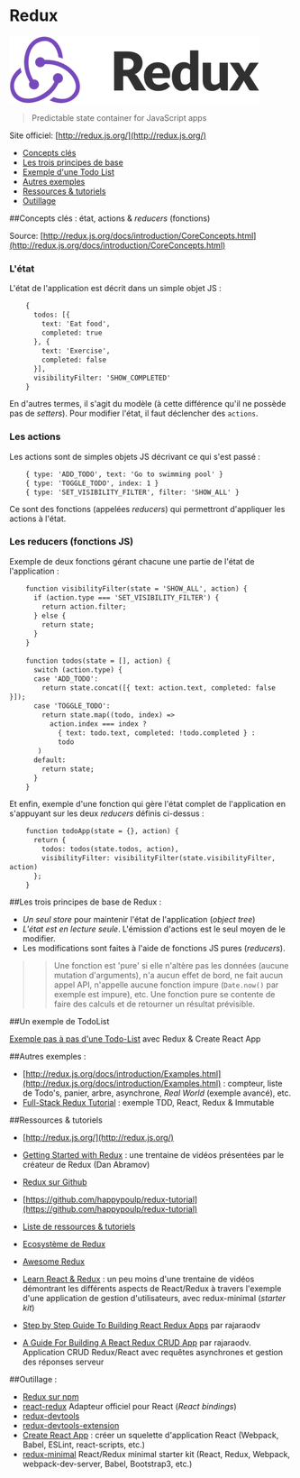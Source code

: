 # Redux

![Logo Redux](img/redux-logo.png)

> Predictable state container for JavaScript apps

Site officiel: [http://redux.js.org/](http://redux.js.org/)

* [Concepts clés](#concepts)
* [Les trois principes de base](#principles)
* [Exemple d'une Todo List](#example)
* [Autres exemples](#examples)
* [Ressources & tutoriels](#resources)
* [Outillage](#tools)

##<a name="concepts"></a>Concepts clés : état, actions & *reducers* (fonctions)

Source: [http://redux.js.org/docs/introduction/CoreConcepts.html](http://redux.js.org/docs/introduction/CoreConcepts.html)

### L'état

L'état de l'application est décrit dans un simple objet JS :

```
    {
      todos: [{
        text: 'Eat food',
        completed: true
      }, {
        text: 'Exercise',
        completed: false
      }],
      visibilityFilter: 'SHOW_COMPLETED'
    }
```

En d'autres termes, il s'agit du modèle (à cette différence qu'il ne possède pas de *setters*). Pour modifier l'état, il faut déclencher des `actions`.

### Les actions

Les actions sont de simples objets JS décrivant ce qui s'est passé : 

```
    { type: 'ADD_TODO', text: 'Go to swimming pool' }
    { type: 'TOGGLE_TODO', index: 1 }
    { type: 'SET_VISIBILITY_FILTER', filter: 'SHOW_ALL' }
```

Ce sont des fonctions (appelées *reducers*) qui permettront d'appliquer les actions à l'état.

### Les reducers (fonctions JS)

Exemple de deux fonctions gérant chacune une partie de l'état de l'application :

```
    function visibilityFilter(state = 'SHOW_ALL', action) {
      if (action.type === 'SET_VISIBILITY_FILTER') {
        return action.filter;
      } else {
        return state;
      }
    }

    function todos(state = [], action) {
      switch (action.type) {
      case 'ADD_TODO':
        return state.concat([{ text: action.text, completed: false }]);
      case 'TOGGLE_TODO':
        return state.map((todo, index) =>
          action.index === index ?
            { text: todo.text, completed: !todo.completed } :
            todo
       )
      default:
        return state;
      }
    }
```

Et enfin, exemple d'une fonction qui gère l'état complet de l'application en s'appuyant sur les deux *reducers* définis ci-dessus :

```
    function todoApp(state = {}, action) {
      return {
        todos: todos(state.todos, action),
        visibilityFilter: visibilityFilter(state.visibilityFilter, action)
      };
    }
```

##<a name="principles"></a>Les trois principes de base de Redux :

* *Un seul store* pour maintenir l'état de l'application (*object tree*)
* *L'état est en lecture seule*. L'émission d'actions est le seul moyen de le modifier.
* Les modifications sont faites à l'aide de fonctions JS pures (*reducers*).

>>Une fonction est 'pure' si elle n'altère pas les données (aucune mutation d'arguments), n'a aucun effet de bord, ne fait aucun appel API, n'appelle aucune fonction impure (`Date.now()` par exemple est impure), etc. Une fonction pure se contente de faire des calculs et de retourner un résultat prévisible.

##<a name="example"></a>Un exemple de TodoList

[Exemple pas à pas d'une Todo-List](todo-list-example/todo-list-example.md) avec Redux & Create React App

##<a name="examples"></a>Autres exemples :

* [http://redux.js.org/docs/introduction/Examples.html](http://redux.js.org/docs/introduction/Examples.html) : compteur, liste de Todo's, panier, arbre, asynchrone, *Real World* (exemple avancé), etc.
* [Full-Stack Redux Tutorial](https://teropa.info/blog/2015/09/10/full-stack-redux-tutorial.html) : exemple TDD, React, Redux & Immutable

##<a name="resources"></a>Ressources & tutoriels

* [http://redux.js.org/](http://redux.js.org/)

* [Getting Started with Redux](https://egghead.io/courses/getting-started-with-redux) : une trentaine de vidéos présentées par le créateur de Redux (Dan Abramov)

* [Redux sur Github](https://github.com/reactjs/redux)

* [https://github.com/happypoulp/redux-tutorial](https://github.com/happypoulp/redux-tutorial)

* [Liste de ressources & tutoriels](http://redux.js.org/docs/introduction/Ecosystem.html#tutorials-and-articles)

* [Ecosystème de Redux](http://redux.js.org/docs/introduction/Ecosystem.html)

* [Awesome Redux](https://github.com/xgrommx/awesome-redux)

* [Learn React & Redux](https://www.youtube.com/watch?v=d0oUGmSE6IY&list=PLJBrYU54JD2pTblB20OmV7GL6H5J-p2g8&index=1) : un peu moins d'une trentaine de vidéos démontrant les différents aspects de React/Redux à travers l'exemple d'une application de gestion d'utilisateurs, avec redux-minimal (*starter kit*)

* [Step by Step Guide To Building React Redux Apps](https://medium.com/@rajaraodv/step-by-step-guide-to-building-react-redux-apps-using-mocks-48ca0f47f9a) par rajaraodv

* [A Guide For Building A React Redux CRUD App](https://medium.com/@rajaraodv/a-guide-for-building-a-react-redux-crud-app-7fe0b8943d0f) par rajaraodv. Application CRUD Redux/React avec requêtes asynchrones et gestion des réponses serveur

##<a name="tools"></a>Outillage :

* [Redux sur npm](https://www.npmjs.com/package/redux)
* [react-redux](https://www.npmjs.com/package/react-redux) Adapteur officiel pour React (*React bindings*)
* [redux-devtools](https://github.com/gaearon/redux-devtools)
* [redux-devtools-extension](https://github.com/zalmoxisus/redux-devtools-extension)
* [Create React App](https://github.com/facebookincubator/create-react-app) : créer un squelette d'application React (Webpack, Babel, ESLint, react-scripts, etc.)
* [redux-minimal](https://redux-minimal.js.org/) React/Redux minimal starter kit (React, Redux, Webpack, webpack-dev-server, Babel, Bootstrap3, etc.)


